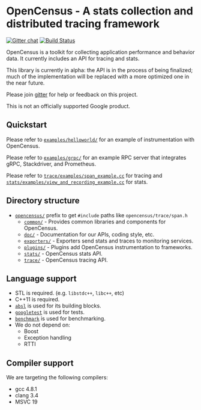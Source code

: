 # OpenCensus - A stats collection and distributed tracing framework
[![Gitter chat][gitter-image]][gitter-url]
[![Build Status][travis-image]][travis-url]

OpenCensus is a toolkit for collecting application performance and behavior data. It currently
includes an API for tracing and stats.

This library is currently in alpha: the API is in the process of being
finalized; much of the implementation will be replaced with a more optimized
one in the near future.

Please join [gitter](https://gitter.im/census-instrumentation/Lobby) for help or feedback on this
project.

This is not an officially supported Google product.

## Quickstart

Please refer to [`examples/helloworld/`](examples/helloworld) for an example of
instrumentation with OpenCensus.

Please refer to [`examples/grpc/`](examples/grpc) for an example RPC
server that integrates gRPC, Stackdriver, and Prometheus.

Please refer to
[`trace/examples/span_example.cc`](opencensus/trace/examples/span_example.cc)
for tracing and
[`stats/examples/view_and_recording_example.cc`](opencensus/stats/examples/view_and_recording_example.cc)
for stats.

## Directory structure

* [`opencensus/`](opencensus) prefix to get `#include` paths like `opencensus/trace/span.h`
  * [`common/`](opencensus/common) - Provides common libraries and components for OpenCensus.
  * [`doc/`](opencensus/doc) - Documentation for our APIs, coding style, etc.
  * [`exporters/`](opencensus/exporters) - Exporters send stats and traces to
    monitoring services.
  * [`plugins/`](opencensus/plugins) - Plugins add OpenCensus instrumentation to
    frameworks.
  * [`stats/`](opencensus/stats) - OpenCensus stats API.
  * [`trace/`](opencensus/trace) - OpenCensus tracing API.

## Language support

* STL is required. (e.g. `libstdc++`, `libc++`, etc)
* C++11 is required.
* [`absl`](https://github.com/abseil/abseil-cpp/) is used for its building blocks.
* [`googletest`](https://github.com/google/googletest/) is used for tests.
* [`benchmark`](https://github.com/google/benchmark/) is used for benchmarking.
* We do not depend on:
  * Boost
  * Exception handling
  * RTTI

## Compiler support

We are targeting the following compilers:

* gcc 4.8.1
* clang 3.4
* MSVC 19

[gitter-image]: https://badges.gitter.im/census-instrumentation/lobby.svg
[gitter-url]: https://gitter.im/census-instrumentation/lobby?utm_source=badge&utm_medium=badge&utm_campaign=pr-badge&utm_content=badge
[travis-image]: https://travis-ci.org/census-instrumentation/opencensus-cpp.svg?branch=master
[travis-url]: https://travis-ci.org/census-instrumentation/opencensus-cpp
